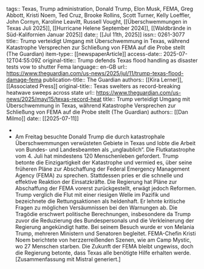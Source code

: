 tags:: Texas, Trump administration, Donald Trump, Elon Musk, FEMA, Greg Abbott, Kristi Noem, Ted Cruz, Brooke Rollins, Scott Turner, Kelly Loeffler, John Cornyn, Karoline Leavitt, Russell Vought, [[Überschwemmungen in Texas Juli 2025]], [[Hurricane Helene September 2024]], [[Waldbrände in Süd-Kalifornien Januar 2025]] 
date:: [[Jul 11th, 2025]]
issn:: 0261-3077
title:: Trump verteidigt Umgang mit Überschwemmung in Texas, während Katastrophe Versprechen zur Schließung von FEMA auf die Probe stellt (The Guardian)
item-type:: [[newspaperArticle]]
access-date:: 2025-07-12T04:55:09Z
original-title:: Trump defends Texas flood handling as disaster tests vow to shutter Fema
language:: en-GB
url:: https://www.theguardian.com/us-news/2025/jul/11/trump-texas-flood-damage-fema
publication-title:: The Guardian
authors:: [[Kira Lerner]], [[Associated Press]]
original-title:: Texas swelters as record-breaking heatwave sweeps across state
url:: https://www.theguardian.com/us-news/2025/may/15/texas-record-heat
title:: Trump verteidigt Umgang mit Überschwemmung in Texas, während Katastrophe Versprechen zur Schließung von FEMA auf die Probe stellt (The Guardian)
authors:: [[Dan Milmo]]
date:: [[2025-07-11]]

-
- Am Freitag besuchte Donald Trump die durch katastrophale Überschwemmungen verwüsteten Gebiete in Texas und lobte die Arbeit von Bundes- und Landesbeamten als „unglaublich“. Die Flutkatastrophe vom 4. Juli hat mindestens 120 Menschenleben gefordert. Trump betonte die Einzigartigkeit der Katastrophe und vermied es, über seine früheren Pläne zur Abschaffung der Federal Emergency Management Agency (FEMA) zu sprechen. Stattdessen pries er die schnelle und effektive Reaktion der Einsatzkräfte. Die Regierung hat Pläne zur Abschaffung der FEMA vorerst zurückgestellt, erwägt jedoch Reformen. Trump verglich die Flut mit einer riesigen Welle im Pazifik und bezeichnete die Rettungsaktionen als heldenhaft. Er lehnte kritische Fragen zu möglichen Versäumnissen bei den Warnungen ab. Die Tragödie erschwert politische Berechnungen, insbesondere da Trump zuvor die Reduzierung des Bundespersonals und die Verkleinerung der Regierung angekündigt hatte. Bei seinem Besuch wurde er von Melania Trump, mehreren Ministern und Senatoren begleitet. FEMA-Chefin Kristi Noem berichtete von herzzerreißenden Szenen, wie am Camp Mystic, wo 27 Menschen starben. Die Zukunft der FEMA bleibt ungewiss, doch die Regierung betonte, dass Texas alle benötigte Hilfe erhalten werde.
  [Zusammenfassung mit Mistral generiert.]